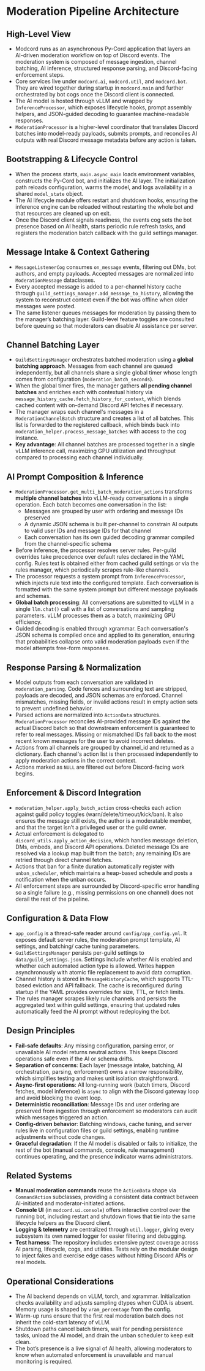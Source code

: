 # Moderation Pipeline Architecture

## High-Level View
- Modcord runs as an asynchronous Py-Cord application that layers an AI-driven moderation workflow on top of Discord events. The moderation system is composed of message ingestion, channel batching, AI inference, structured response parsing, and Discord-facing enforcement steps.
- Core services live under `modcord.ai`, `modcord.util`, and `modcord.bot`. They are wired together during startup in `modcord.main` and further orchestrated by bot cogs once the Discord client is connected.
- The AI model is hosted through vLLM and wrapped by `InferenceProcessor`, which exposes lifecycle hooks, prompt assembly helpers, and JSON-guided decoding to guarantee machine-readable responses.
- `ModerationProcessor` is a higher-level coordinator that translates Discord batches into model-ready payloads, submits prompts, and reconciles AI outputs with real Discord message metadata before any action is taken.

## Bootstrapping & Lifecycle Control
- When the process starts, `main.async_main` loads environment variables, constructs the Py-Cord bot, and initializes the AI layer. The initialization path reloads configuration, warms the model, and logs availability in a shared `model_state` object.
- The AI lifecycle module offers restart and shutdown hooks, ensuring the inference engine can be reloaded without restarting the whole bot and that resources are cleaned up on exit.
- Once the Discord client signals readiness, the events cog sets the bot presence based on AI health, starts periodic rule refresh tasks, and registers the moderation batch callback with the guild settings manager.

## Message Intake & Context Gathering
- `MessageListenerCog` consumes `on_message` events, filtering out DMs, bot authors, and empty payloads. Accepted messages are normalized into `ModerationMessage` dataclasses.
- Every accepted message is added to a per-channel history cache through `guild_settings_manager.add_message_to_history`, allowing the system to reconstruct context even if the bot was offline when older messages were posted.
- The same listener queues messages for moderation by passing them to the manager’s batching layer. Guild-level feature toggles are consulted before queuing so that moderators can disable AI assistance per server.

## Channel Batching Layer
- `GuildSettingsManager` orchestrates batched moderation using a **global batching approach**. Messages from each channel are queued independently, but all channels share a single global timer whose length comes from configuration (`moderation_batch_seconds`).
- When the global timer fires, the manager gathers **all pending channel batches** and enriches each with contextual history via `message_history_cache.fetch_history_for_context`, which blends cached content with on-demand Discord API fetches if necessary.
- The manager wraps each channel's messages in a `ModerationChannelBatch` structure and creates a list of all batches. This list is forwarded to the registered callback, which binds back into `moderation_helper.process_message_batches` with access to the cog instance.
- **Key advantage**: All channel batches are processed together in a single vLLM inference call, maximizing GPU utilization and throughput compared to processing each channel individually.

## AI Prompt Composition & Inference
- `ModerationProcessor.get_multi_batch_moderation_actions` transforms **multiple channel batches** into vLLM-ready conversations in a single operation. Each batch becomes one conversation in the list:
  - Messages are grouped by user with ordering and message IDs preserved
  - A dynamic JSON schema is built per-channel to constrain AI outputs to valid user IDs and message IDs for that channel
  - Each conversation has its own guided decoding grammar compiled from the channel-specific schema
- Before inference, the processor resolves server rules. Per-guild overrides take precedence over default rules declared in the YAML config. Rules text is obtained either from cached guild settings or via the rules manager, which periodically scrapes rule-like channels.
- The processor requests a system prompt from `InferenceProcessor`, which injects rule text into the configured template. Each conversation is formatted with the same system prompt but different message payloads and schemas.
- **Global batch processing**: All conversations are submitted to vLLM in a single `llm.chat()` call with a list of conversations and sampling parameters. vLLM processes them as a batch, maximizing GPU efficiency.
- Guided decoding is enabled through xgrammar. Each conversation's JSON schema is compiled once and applied to its generation, ensuring that probabilities collapse onto valid moderation payloads even if the model attempts free-form responses.

## Response Parsing & Normalization
- Model outputs from each conversation are validated in `moderation_parsing`. Code fences and surrounding text are stripped, payloads are decoded, and JSON schemas are enforced. Channel mismatches, missing fields, or invalid actions result in empty action sets to prevent undefined behavior.
- Parsed actions are normalized into `ActionData` structures. `ModerationProcessor` reconciles AI-provided message IDs against the actual Discord batch so that downstream enforcement is guaranteed to refer to real messages. Missing or mismatched IDs fall back to the most recent known messages for the user to avoid incorrect deletes.
- Actions from all channels are grouped by channel_id and returned as a dictionary. Each channel's action list is then processed independently to apply moderation actions in the correct context.
- Actions marked as `NULL` are filtered out before Discord-facing work begins.

## Enforcement & Discord Integration
- `moderation_helper.apply_batch_action` cross-checks each action against guild policy toggles (warn/delete/timeout/kick/ban). It also ensures the message still exists, the author is a moderatable member, and that the target isn’t a privileged user or the guild owner.
- Actual enforcement is delegated to `discord_utils.apply_action_decision`, which handles message deletion, DMs, embeds, and Discord API operations. Deleted message IDs are resolved via a lookup map built from the batch; any remaining IDs are retried through direct channel fetches.
- Actions that ban for a finite duration automatically register with `unban_scheduler`, which maintains a heap-based schedule and posts a notification when the unban occurs.
- All enforcement steps are surrounded by Discord-specific error handling so a single failure (e.g., missing permissions on one channel) does not derail the rest of the pipeline.

## Configuration & Data Flow
- `app_config` is a thread-safe reader around `config/app_config.yml`. It exposes default server rules, the moderation prompt template, AI settings, and batching/ cache tuning parameters.
- `GuildSettingsManager` persists per-guild settings to `data/guild_settings.json`. Settings include whether AI is enabled and whether each automated action type is allowed. Writes happen asynchronously with atomic file replacement to avoid data corruption.
- Channel history is stored in `MessageHistoryCache`, which supports TTL-based eviction and API fallback. The cache is reconfigured during startup if the YAML provides overrides for size, TTL, or fetch limits.
- The rules manager scrapes likely rule channels and persists the aggregated text within guild settings, ensuring that updated rules automatically feed the AI prompt without redeploying the bot.

## Design Principles
- **Fail-safe defaults**: Any missing configuration, parsing error, or unavailable AI model returns neutral actions. This keeps Discord operations safe even if the AI or schema drifts.
- **Separation of concerns**: Each layer (message intake, batching, AI orchestration, parsing, enforcement) owns a narrow responsibility, which simplifies testing and makes unit isolation straightforward.
- **Async-first operations**: All long-running work (batch timers, Discord fetches, model inference) is `async` to align with the Discord gateway loop and avoid blocking the event loop.
- **Deterministic reconciliation**: Message IDs and user ordering are preserved from ingestion through enforcement so moderators can audit which messages triggered an action.
- **Config-driven behavior**: Batching windows, cache tuning, and server rules live in configuration files or guild settings, enabling runtime adjustments without code changes.
- **Graceful degradation**: If the AI model is disabled or fails to initialize, the rest of the bot (manual commands, console, rule management) continues operating, and the presence indicator warns administrators.

## Related Systems
- **Manual moderation commands** reuse the `ActionData` shape via `CommandAction` subclasses, providing a consistent data contract between AI-initiated and moderator-initiated actions.
- **Console UI** (in `modcord.ui.console`) offers interactive control over the running bot, including restart and shutdown flows that tie into the same lifecycle helpers as the Discord client.
- **Logging & telemetry** are centralized through `util.logger`, giving every subsystem its own named logger for easier filtering and debugging.
- **Test harness**: The repository includes extensive pytest coverage across AI parsing, lifecycle, cogs, and utilities. Tests rely on the modular design to inject fakes and exercise edge cases without hitting Discord APIs or real models.

## Operational Considerations
- The AI backend depends on vLLM, torch, and xgrammar. Initialization checks availability and adjusts sampling dtypes when CUDA is absent. Memory usage is shaped by `vram_percentage` from the config.
- Warm-up runs ensure that the first real moderation batch does not inherit the cold-start latency of vLLM.
- Shutdown paths cancel batch timers, wait for pending persistence tasks, unload the AI model, and drain the unban scheduler to keep exit clean.
- The bot’s presence is a live signal of AI health, allowing moderators to know when automated enforcement is unavailable and manual monitoring is required.
